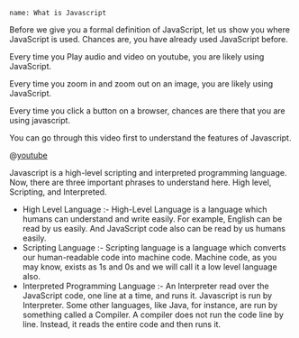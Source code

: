 ```ngMeta
name: What is Javascript
```

Before we give you a formal definition of JavaScript, let us show you where JavaScript is used. Chances are, you have already used JavaScript before.

Every time you Play audio and video on youtube, you are likely using JavaScript.

Every time you zoom in and zoom out on an image, you are likely using JavaScript.

Every time you click a button on a browser, chances are there that you are using javascript.

You can go through this video first to understand the features of Javascript.

@[youtube](DONMpU7Xc8w)

Javascript is a high-level scripting and interpreted programming language. Now, there are three important phrases to understand here. High level, Scripting, and Interpreted.

- High Level Language :- High-Level Language is a language which humans can understand and write easily. For example, English can be read by us easily. And JavaScript code also can be read by us humans easily.
- Scripting Language :- Scripting language is a language which converts our human-readable code into machine code. Machine code, as you may know, exists as 1s and 0s  and we will call it a low level language also.
- Interpreted Programming Language :- An Interpreter read over the JavaScript code, one line at a time, and runs it. Javascript is run by Interpreter. Some other languages, like Java, for instance, are run by something called a Compiler. A compiler does not run the code line by line. Instead, it reads the entire code and then runs it. 


